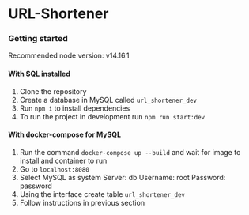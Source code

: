 # URL-Shortener

### Getting started

Recommended node version: v14.16.1

#### With SQL installed

1. Clone the repository
2. Create a database in MySQL called `url_shortener_dev`
3. Run `npm i` to install dependencies
4. To run the project in development run `npm run start:dev`

#### With docker-compose for MySQL

1. Run the command `docker-compose up --build` and wait for image to install and container to run
2. Go to `localhost:8080`
3. Select MySQL as system
   Server: db
   Username: root
   Password: password
4. Using the interface create table `url_shortener_dev`
5. Follow instructions in previous section
